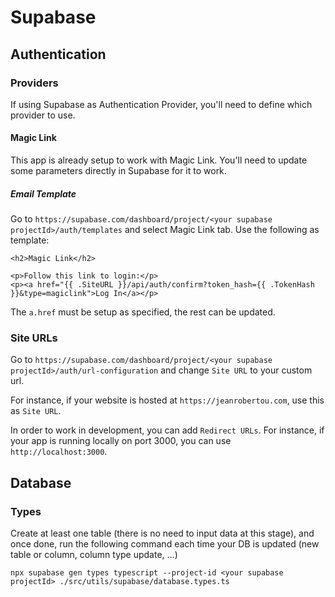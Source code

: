 # Supabase

## Authentication

### Providers

If using Supabase as Authentication Provider, you'll need to define which provider to use.

#### Magic Link

This app is already setup to work with Magic Link. You'll need to update some parameters directly in Supabase for it to work.

##### Email Template

Go to `https://supabase.com/dashboard/project/<your supabase projectId>/auth/templates` and select Magic Link tab. Use the following as template:

```
<h2>Magic Link</h2>

<p>Follow this link to login:</p>
<p><a href="{{ .SiteURL }}/api/auth/confirm?token_hash={{ .TokenHash }}&type=magiclink">Log In</a></p>
```

The `a.href` must be setup as specified, the rest can be updated.

### Site URLs

Go to `https://supabase.com/dashboard/project/<your supabase projectId>/auth/url-configuration` and change `Site URL` to your custom url.

For instance, if your website is hosted at `https://jeanrobertou.com`, use this as `Site URL`.

In order to work in development, you can add `Redirect URLs`. For instance, if your app is running locally on port 3000, you can use `http://localhost:3000`.

## Database

### Types

Create at least one table (there is no need to input data at this stage), and once done, run the following command each time your DB is updated (new table or column, column type update, ...)

```
npx supabase gen types typescript --project-id <your supabase projectId> ./src/utils/supabase/database.types.ts
```
